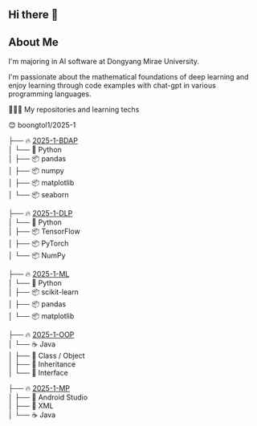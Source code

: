 ## Hi there 👋
## About Me

I'm majoring in AI software at Dongyang Mirae University.

I'm passionate about the mathematical foundations of deep learning and enjoy learning through code examples with chat-gpt in various programming languages.

👨🏻‍💻 My repositories and learning techs

😊 boongtol1/2025-1


├── 🔥 [2025-1-BDAP](#)  
│   └── 🐍 Python  
│       ├── 📦 pandas  
│       ├── 📦 numpy  
│       ├── 📦 matplotlib  
│       └── 📦 seaborn  

├── 🔥 [2025-1-DLP](#)  
│   └── 🐍 Python  
│       ├── 📦 TensorFlow  
│       ├── 📦 PyTorch  
│       └── 📦 NumPy  

├── 🔥 [2025-1-ML](#)  
│   └── 🐍 Python  
│       ├── 📦 scikit-learn  
│       ├── 📦 pandas  
│       └── 📦 matplotlib  

├── 🔥 [2025-1-OOP](#)  
│   └── ☕ Java  
│       ├── 🧱 Class / Object  
│       ├── 🔄 Inheritance  
│       └── 🧩 Interface  

├── 🔥 [2025-1-MP](#)  
│   ├── 🤖 Android Studio  
│   ├── 📱 XML  
│   └── ☕ Java  

